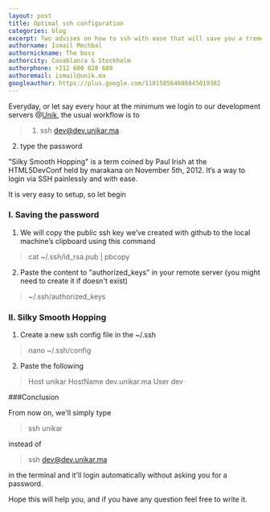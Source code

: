 ```yaml
---
layout: post
title: Optimal ssh configuration
categories: blog
excerpt: Two advises on how to ssh with ease that will save you a tremendous time.
authorname: Ismail Mechbal
authornickname: The boss
authorcity: Casablanca & Stockholm
authorphone: +212 600 828 689
authoremail: ismail@unik.ma
googleauthor: https://plus.google.com/110158564608845019382
---
```

Everyday, or let say every hour at the minimum we login to our development servers @[Unik](http://unik.ma/ "Unik"), the usual workflow is to

> 1. ssh dev@dev.unikar.ma
  2. type the password

"Silky Smooth Hopping" is a term coined by Paul Irish at the HTML5DevConf held by marakana on November 5th, 2012.
It’s a way to login via SSH painlessly and with ease.

It is very easy to setup, so let begin

### **I. Saving the password**
1. We will copy the public ssh key we’ve created with github to the local machine’s clipboard using this command
> cat ~/.ssh/id_rsa.pub | pbcopy

2. Paste the content to "authorized_keys" in your remote server (you might need to create it if doesn't exist)
> ~/.ssh/authorized_keys

### **II. Silky Smooth Hopping**
1. Create a new ssh config file in the ~/.ssh
> nano ~/.ssh/config

2. Paste the following

> Host unikar
    HostName dev.unikar.ma
    User dev


###Conclusion

From now on, we'll simply type

> ssh unikar

instead of

>ssh dev@dev.unikar.ma

in the terminal and it'll login automatically without asking you for a password.


Hope this will help you, and if you have any question feel free to write it.
